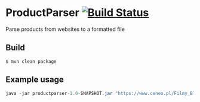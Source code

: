 # ProductParser [![Build Status](https://travis-ci.org/jrry/ProductParser.svg?branch=master)](https://travis-ci.org/jrry/ProductParser)
Parse products from websites to a formatted file

## Build
```
$ mvn clean package
```

## Example usage

```java
java -jar productparser-1.0-SNAPSHOT.jar "https://www.ceneo.pl/Filmy_Blu-ray/Gatunek:Komedie.htm"
```

